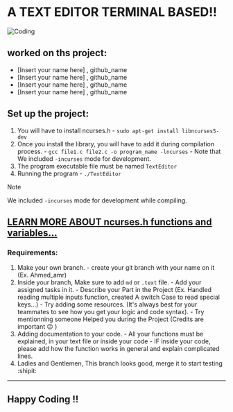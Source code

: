 # A TEXT EDITOR TERMINAL BASED!!

![Coding](https://ibb.co/6DjXtLR)


## worked on ths project:

  - [Insert your name here] , github_name
  - [Insert your name here] , github_name
  - [Insert your name here] , github_name
  - [Insert your name here] , github_name

## Set up the project:
  1. You will have to install ncurses.h
    - `sudo apt-get install libncurses5-dev`
  2. Once you install the library, you will have to add it during compilation process.
    - `gcc file1.c file2.c -o program_name -lncurses`
    - Note that We included `-incurses` mode for development.
  3. The program executable file must be named `TextEditor`
  4. Running the program
    - `./TextEditor`
> [!NOTE]
> We included `-incurses` mode for development while compiling.

[LEARN MORE ABOUT ncurses.h functions and variables...](https://poe.com/s/mH2TpYKyzHMC2NLB1Ois)
------

### Requirements:

  1. Make your own branch.
    - create your git branch with your name on it (Ex. Ahmed_amr)
  2. Inside your branch, Make sure to add `md` or `.text` file.
    - Add your assigned tasks in it.
    - Describe your Part in the Project (Ex. Handled reading multiple inputs function, created A switch Case to read special keys...)
    - Try adding some resources. (It's always best for your teammates to see how you get your logic and code syntax).
    - Try mentionning someone Helped you during the Project (Credits are important :wink:	)
  3. Adding documentation to your code.
    - All your functions must be explained, in your text file or inside your code
    - IF inside your code, please add how the function works in general and explain complicated lines.
  4. Ladies and Gentlemen, This branch looks good, merge it to start testing :shipit: 

----------

## Happy Coding !!
